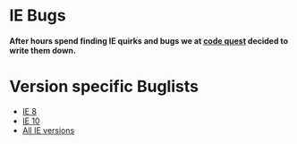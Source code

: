 # IE Bugs 

#### After hours spend finding IE quirks and bugs we at [code quest](http://www.codequest.com) decided to write them down.

# Version specific Buglists

- [IE 8](bugs/ie8.md)
- [IE 10](bugs/ie10.md)
- [All IE versions](bugs/all.md)
